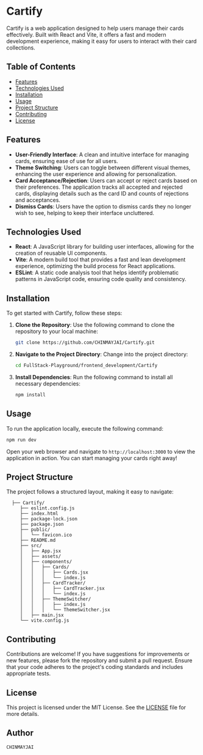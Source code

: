 # Cartify

Cartify is a web application designed to help users manage their cards effectively. Built with React and Vite, it offers a fast and modern development experience, making it easy for users to interact with their card collections.

## Table of Contents
- [Features](#features)
- [Technologies Used](#technologies-used)
- [Installation](#installation)
- [Usage](#usage)
- [Project Structure](#project-structure)
- [Contributing](#contributing)
- [License](#license)

## Features
- **User-Friendly Interface**: A clean and intuitive interface for managing cards, ensuring ease of use for all users.
- **Theme Switching**: Users can toggle between different visual themes, enhancing the user experience and allowing for personalization.
- **Card Acceptance/Rejection**: Users can accept or reject cards based on their preferences. The application tracks all accepted and rejected cards, displaying details such as the card ID and counts of rejections and acceptances.
- **Dismiss Cards**: Users have the option to dismiss cards they no longer wish to see, helping to keep their interface uncluttered.

## Technologies Used
- **React**: A JavaScript library for building user interfaces, allowing for the creation of reusable UI components.
- **Vite**: A modern build tool that provides a fast and lean development experience, optimizing the build process for React applications.
- **ESLint**: A static code analysis tool that helps identify problematic patterns in JavaScript code, ensuring code quality and consistency.

## Installation
To get started with Cartify, follow these steps:

1. **Clone the Repository**: Use the following command to clone the repository to your local machine:
   ```bash
   git clone https://github.com/CHINMAYJAI/Cartify.git
   ```

2. **Navigate to the Project Directory**: Change into the project directory:
   ```bash
   cd FullStack-Playground/frontend_development/Cartify
   ```

3. **Install Dependencies**: Run the following command to install all necessary dependencies:
   ```bash
   npm install
   ```

## Usage
To run the application locally, execute the following command:
```bash
npm run dev
```

Open your web browser and navigate to `http://localhost:3000` to view the application in action. You can start managing your cards right away!

## Project Structure
The project follows a structured layout, making it easy to navigate:
```
  ├── Cartify/
     ├── eslint.config.js
     ├── index.html
     ├── package-lock.json
     ├── package.json
     ├── public/
     │   └── favicon.ico
     ├── README.md
     ├── src/
     │   ├── App.jsx
     │   ├── assets/
     │   ├── components/
     │   │   ├── Cards/
     │   │   │   ├── Cards.jsx
     │   │   │   └── index.js
     │   │   ├── CardTracker/
     │   │   │   ├── CardTracker.jsx
     │   │   │   └── index.js
     │   │   ├── ThemeSwitcher/
     │   │   │   ├── index.js
     │   │   │   └── ThemeSwitcher.jsx
     │   ├── main.jsx
     └── vite.config.js
```

## Contributing
Contributions are welcome! If you have suggestions for improvements or new features, please fork the repository and submit a pull request. Ensure that your code adheres to the project's coding standards and includes appropriate tests.

## License
This project is licensed under the MIT License. See the [LICENSE](LICENSE) file for more details.

## Author
`CHINMAYJAI`
